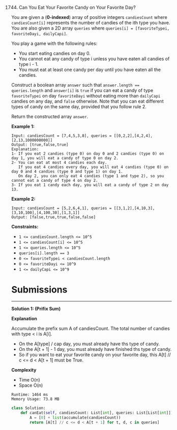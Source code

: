 1744. Can You Eat Your Favorite Candy on Your Favorite Day?

You are given a (**0-indexed**) array of positive integers `candiesCount` where `candiesCount[i]` represents the number of candies of the ith type you have. You are also given a 2D array `queries` where `queries[i] = [favoriteTypei, favoriteDayi, dailyCapi]`.

You play a game with the following rules:

* You start eating candies on day 0.
* You cannot eat any candy of type i unless you have eaten all candies of type i - 1.
* You must eat at least one candy per day until you have eaten all the candies.

Construct a boolean array `answer` such that `answer.length == queries.length` and `answer[i]` is `true` if you can eat a candy of type `favoriteTypei` on day `favoriteDayi` without eating more than `dailyCapi` candies on any day, and `false` otherwise. Note that you can eat different types of candy on the same day, provided that you follow rule 2.

Return the constructed array `answer`.

 

**Example 1:**
```
Input: candiesCount = [7,4,5,3,8], queries = [[0,2,2],[4,2,4],[2,13,1000000000]]
Output: [true,false,true]
Explanation:
1- If you eat 2 candies (type 0) on day 0 and 2 candies (type 0) on day 1, you will eat a candy of type 0 on day 2.
2- You can eat at most 4 candies each day.
   If you eat 4 candies every day, you will eat 4 candies (type 0) on day 0 and 4 candies (type 0 and type 1) on day 1.
   On day 2, you can only eat 4 candies (type 1 and type 2), so you cannot eat a candy of type 4 on day 2.
3- If you eat 1 candy each day, you will eat a candy of type 2 on day 13.
```

**Example 2:**
```
Input: candiesCount = [5,2,6,4,1], queries = [[3,1,2],[4,10,3],[3,10,100],[4,100,30],[1,3,1]]
Output: [false,true,true,false,false]
```

**Constraints:**

* `1 <= candiesCount.length <= 10^5`
* `1 <= candiesCount[i] <= 10^5`
* `1 <= queries.length <= 10^5`
* `queries[i].length == 3`
* `0 <= favoriteTypei < candiesCount.length`
* `0 <= favoriteDayi <= 10^9`
* `1 <= dailyCapi <= 10^9`

# Submissions
---
**Solution 1: (Prifix Sum)**

**Explanation**

Accumulate the prefix sum A of candiesCount.
The total number of candies with type < i is A[i].

* On the A[type] / cap day, you must already have ths type of candy.
* On the A[t + 1] - 1 day, you must already have finished ths type of candy.
* So if you want to eat your favorite candy on your favorite day,
this A[t] // c <= d < A[t + 1] must be True.


**Complexity**

* Time O(n)
* Space O(n)

```
Runtime: 1464 ms
Memory Usage: 73.8 MB
```
```python
class Solution:
    def canEat(self, candiesCount: List[int], queries: List[List[int]]) -> List[bool]:
        A = [0] + list(accumulate(candiesCount))
        return [A[t] // c <= d < A[t + 1] for t, d, c in queries]
```